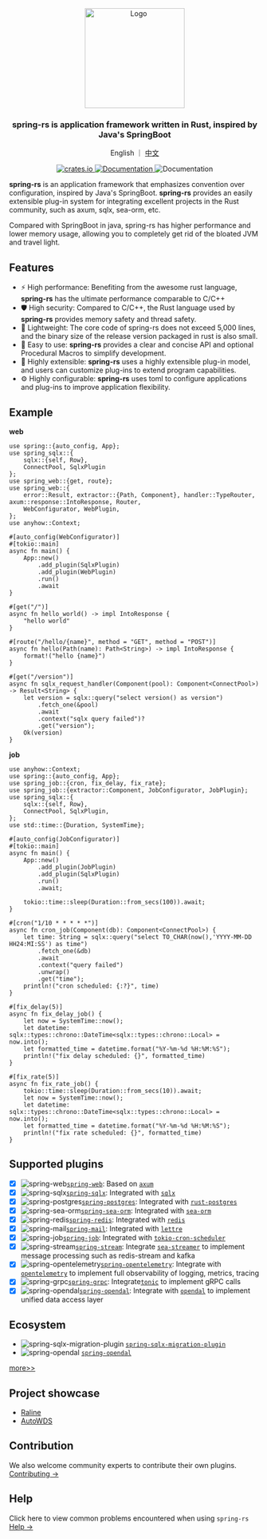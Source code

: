 <div align="center">
    <img src="https://raw.githubusercontent.com/spring-rs/spring-rs/refs/heads/master/docs/static/logo-rust.svg" alt="Logo" width="200"/>
    <h3>spring-rs is application framework written in Rust, inspired by Java's SpringBoot</h3>
    <p>English ｜ <a href="https://spring-rs.github.io/zh/docs/getting-started/introduction/">中文</a></p>
    <p>
        <a href="https://crates.io/crates/spring">
            <img src="https://img.shields.io/crates/v/spring.svg" alt="crates.io"/>
        </a>
        <a href="https://docs.rs/spring">
            <img src="https://docs.rs/spring/badge.svg" alt="Documentation"/>
        </a>
        <img src="https://img.shields.io/crates/l/spring" alt="Documentation"/>
    </p>
</div>

<b>spring-rs</b> is an application framework that emphasizes convention over configuration, inspired by Java's SpringBoot. <b>spring-rs</b> provides an easily extensible plug-in system for integrating excellent projects in the Rust community, such as axum, sqlx, sea-orm, etc.

Compared with SpringBoot in java, spring-rs has higher performance and lower memory usage, allowing you to completely get rid of the bloated JVM and travel light.

## Features

* ⚡️ High performance: Benefiting from the awesome rust language, <b>spring-rs</b> has the ultimate performance comparable to C/C++
* 🛡️ High security: Compared to C/C++, the Rust language used by <b>spring-rs</b> provides memory safety and thread safety.
* 🔨 Lightweight: The core code of spring-rs does not exceed 5,000 lines, and the binary size of the release version packaged in rust is also small.
* 🔧 Easy to use: <b>spring-rs</b> provides a clear and concise API and optional Procedural Macros to simplify development.
* 🔌 Highly extensible: <b>spring-rs</b> uses a highly extensible plug-in model, and users can customize plug-ins to extend program capabilities.
* ⚙️ Highly configurable: <b>spring-rs</b> uses toml to configure applications and plug-ins to improve application flexibility.

## Example

**web**

```rust,no_run
use spring::{auto_config, App};
use spring_sqlx::{
    sqlx::{self, Row},
    ConnectPool, SqlxPlugin
};
use spring_web::{get, route};
use spring_web::{
    error::Result, extractor::{Path, Component}, handler::TypeRouter, axum::response::IntoResponse, Router,
    WebConfigurator, WebPlugin,
};
use anyhow::Context;

#[auto_config(WebConfigurator)]
#[tokio::main]
async fn main() {
    App::new()
        .add_plugin(SqlxPlugin)
        .add_plugin(WebPlugin)
        .run()
        .await
}

#[get("/")]
async fn hello_world() -> impl IntoResponse {
    "hello world"
}

#[route("/hello/{name}", method = "GET", method = "POST")]
async fn hello(Path(name): Path<String>) -> impl IntoResponse {
    format!("hello {name}")
}

#[get("/version")]
async fn sqlx_request_handler(Component(pool): Component<ConnectPool>) -> Result<String> {
    let version = sqlx::query("select version() as version")
        .fetch_one(&pool)
        .await
        .context("sqlx query failed")?
        .get("version");
    Ok(version)
}
```

**job**

```rust,no_run
use anyhow::Context;
use spring::{auto_config, App};
use spring_job::{cron, fix_delay, fix_rate};
use spring_job::{extractor::Component, JobConfigurator, JobPlugin};
use spring_sqlx::{
    sqlx::{self, Row},
    ConnectPool, SqlxPlugin,
};
use std::time::{Duration, SystemTime};

#[auto_config(JobConfigurator)]
#[tokio::main]
async fn main() {
    App::new()
        .add_plugin(JobPlugin)
        .add_plugin(SqlxPlugin)
        .run()
        .await;

    tokio::time::sleep(Duration::from_secs(100)).await;
}

#[cron("1/10 * * * * *")]
async fn cron_job(Component(db): Component<ConnectPool>) {
    let time: String = sqlx::query("select TO_CHAR(now(),'YYYY-MM-DD HH24:MI:SS') as time")
        .fetch_one(&db)
        .await
        .context("query failed")
        .unwrap()
        .get("time");
    println!("cron scheduled: {:?}", time)
}

#[fix_delay(5)]
async fn fix_delay_job() {
    let now = SystemTime::now();
    let datetime: sqlx::types::chrono::DateTime<sqlx::types::chrono::Local> = now.into();
    let formatted_time = datetime.format("%Y-%m-%d %H:%M:%S");
    println!("fix delay scheduled: {}", formatted_time)
}

#[fix_rate(5)]
async fn fix_rate_job() {
    tokio::time::sleep(Duration::from_secs(10)).await;
    let now = SystemTime::now();
    let datetime: sqlx::types::chrono::DateTime<sqlx::types::chrono::Local> = now.into();
    let formatted_time = datetime.format("%Y-%m-%d %H:%M:%S");
    println!("fix rate scheduled: {}", formatted_time)
}
```

## Supported plugins

* [x] ![spring-web](https://img.shields.io/crates/v/spring-web.svg)[`spring-web`](https://spring-rs.github.io/docs/plugins/spring-web/): Based on [`axum`](https://github.com/tokio-rs/axum)
* [x] ![spring-sqlx](https://img.shields.io/crates/v/spring-sqlx.svg)[`spring-sqlx`](https://spring-rs.github.io/docs/plugins/spring-sqlx/): Integrated with [`sqlx`](https://github.com/launchbadge/sqlx)
* [x] ![spring-postgres](https://img.shields.io/crates/v/spring-postgres.svg)[`spring-postgres`](https://spring-rs.github.io/docs/plugins/spring-postgres/): Integrated with [`rust-postgres`](https://github.com/sfackler/rust-postgres)
* [x] ![spring-sea-orm](https://img.shields.io/crates/v/spring-sea-orm.svg)[`spring-sea-orm`](https://spring-rs.github.io/docs/plugins/spring-sea-orm/): Integrated with [`sea-orm`](https://www.sea-ql.org/SeaORM/)
* [x] ![spring-redis](https://img.shields.io/crates/v/spring-redis.svg)[`spring-redis`](https://spring-rs.github.io/docs/plugins/spring-redis/): Integrated with [`redis`](https://github.com/redis-rs/redis-rs)
* [x] ![spring-mail](https://img.shields.io/crates/v/spring-mail.svg)[`spring-mail`](https://spring-rs.github.io/docs/plugins/spring-mail/): Integrated with [`lettre`](https://github.com/lettre/lettre)
* [x] ![spring-job](https://img.shields.io/crates/v/spring-job.svg)[`spring-job`](https://spring-rs.github.io/docs/plugins/spring-job/): Integrated with [`tokio-cron-scheduler`](https://github.com/mvniekerk/tokio-cron-scheduler)
* [x] ![spring-stream](https://img.shields.io/crates/v/spring-stream.svg)[`spring-stream`](https://spring-rs.github.io/docs/plugins/spring-stream/): Integrate [`sea-streamer`](https://github.com/SeaQL/sea-streamer) to implement message processing such as redis-stream and kafka
* [x] ![spring-opentelemetry](https://img.shields.io/crates/v/spring-opentelemetry.svg)[`spring-opentelemetry`](https://spring-rs.github.io/docs/plugins/spring-opentelemetry/): Integrate with [`opentelemetry`](https://github.com/open-telemetry/opentelemetry-rust) to implement full observability of logging, metrics, tracing
* [x] ![spring-grpc](https://img.shields.io/crates/v/spring-grpc.svg)[`spring-grpc`](https://spring-rs.github.io/docs/plugins/spring-grpc/): Integrate[`tonic`](https://github.com/hyperium/tonic) to implement gRPC calls
* [x] ![spring-opendal](https://img.shields.io/crates/v/spring-opendal.svg)[`spring-opendal`](https://spring-rs.github.io/docs/plugins/spring-opendal/): Integrate with [`opendal`](https://github.com/apache/opendal) to implement unified data access layer

## Ecosystem

* ![spring-sqlx-migration-plugin](https://img.shields.io/crates/v/spring-sqlx-migration-plugin.svg) [`spring-sqlx-migration-plugin`](https://github.com/Phosphorus-M/spring-sqlx-migration-plugin)
* ![spring-opendal](https://img.shields.io/crates/v/spring-opendal.svg) [`spring-opendal`](https://github.com/spring-rs/contrib-plugins/tree/master/spring-opendal)

[more>>](https://crates.io/crates/spring/reverse_dependencies)

## Project showcase

* [Raline](https://github.com/ralinejs/raline)
* [AutoWDS](https://github.com/AutoWDS/autowds-backend)

## Contribution

We also welcome community experts to contribute their own plugins. [Contributing →](https://github.com/spring-rs/spring-rs)

## Help

Click here to view common problems encountered when using `spring-rs` [Help →](https://spring-rs.github.io/docs/help/faq/)